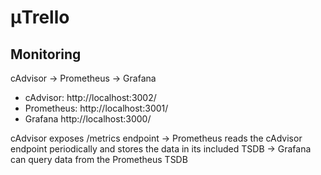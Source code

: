 # μTrello

## Monitoring
cAdvisor -> Prometheus -> Grafana

* cAdvisor: http://localhost:3002/
* Prometheus: http://localhost:3001/
* Grafana http://localhost:3000/

cAdvisor exposes /metrics endpoint -> 
Prometheus reads the cAdvisor endpoint periodically and stores the data in its included TSDB ->
Grafana can query data from the Prometheus TSDB
 
